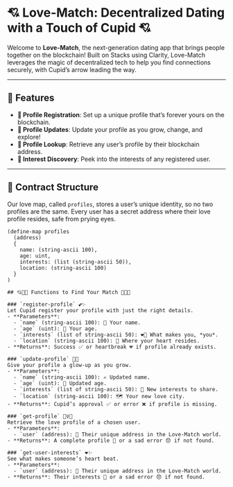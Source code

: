 # 💘 Love-Match: Decentralized Dating with a Touch of Cupid 💘

Welcome to **Love-Match**, the next-generation dating app that brings people together on the blockchain! Built on Stacks using Clarity, Love-Match leverages the magic of decentralized tech to help you find connections securely, with Cupid’s arrow leading the way.

---

## 💖 Features

- **💫 Profile Registration**: Set up a unique profile that’s forever yours on the blockchain.
- **📝 Profile Updates**: Update your profile as you grow, change, and explore!
- **🔎 Profile Lookup**: Retrieve any user’s profile by their blockchain address.
- **💌 Interest Discovery**: Peek into the interests of any registered user.

---

## 🔗 Contract Structure

Our love map, called `profiles`, stores a user’s unique identity, so no two profiles are the same. Every user has a secret address where their love profile resides, safe from prying eyes.

```clarity
(define-map profiles
  (address)
  { 
    name: (string-ascii 100),
    age: uint,
    interests: (list (string-ascii 50)),
    location: (string-ascii 100)
  }
)

## 💘💌💖 Functions to Find Your Match 💖💌💘

### `register-profile` 💕✨
Let Cupid register your profile with just the right details.
- **Parameters**:
  - `name` (string-ascii 100): 💁 Your name.
  - `age` (uint): 🎂 Your age.
  - `interests` (list of string-ascii 50): ❤️‍🔥 What makes you, *you*.
  - `location` (string-ascii 100): 📍 Where your heart resides.
- **Returns**: Success ✅ or heartbreak 💔 if profile already exists.

### `update-profile` 🔄💖
Give your profile a glow-up as you grow.
- **Parameters**:
  - `name` (string-ascii 100): ✍️ Updated name.
  - `age` (uint): 🎉 Updated age.
  - `interests` (list of string-ascii 50): 💃 New interests to share.
  - `location` (string-ascii 100): 🗺️ Your new love city.
- **Returns**: Cupid’s approval ✅ or error ❌ if profile is missing.

### `get-profile` 🕵️‍♀️💘
Retrieve the love profile of a chosen user.
- **Parameters**:
  - `user` (address): 🔑 Their unique address in the Love-Match world.
- **Returns**: A complete profile 💯 or a sad error 😞 if not found.

### `get-user-interests` ❤️✨
See what makes someone’s heart beat.
- **Parameters**:
  - `user` (address): 💌 Their unique address in the Love-Match world.
- **Returns**: Their interests 💖 or a sad error 😞 if not found.
